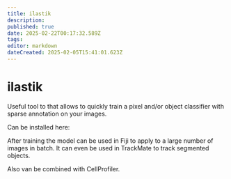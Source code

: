 ```yaml
---
title: ilastik
description: 
published: true
date: 2025-02-22T00:17:32.589Z
tags: 
editor: markdown
dateCreated: 2025-02-05T15:41:01.623Z
---
```


# ilastik
Useful tool to that allows to quickly train a pixel and/or object classifier with sparse annotation on your images.

Can be installed here:

After training the model can be used in Fiji to apply to a large number of images in batch. 
It can even be used in TrackMate to track segmented objects.

Also van be combined with CellProfiler.
